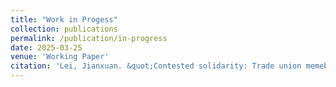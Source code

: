 ```yaml
---
title: "Work in Progess"
collection: publications
permalink: /publication/in-progress
date: 2025-03-25
venue: 'Working Paper'
citation: 'Lei, Jianxuan. &quot;Contested solidarity: Trade union memebrship and immigration attitudes in Europe.&quot; Status: Preparing for submission. <a href="https://jianxuan-lei.github.io/files/paper_immigration.pdf" class="fas fa-fw fa-file-pdf"></a>'
---
```

